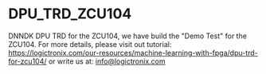 # DPU_TRD_ZCU104
DNNDK DPU TRD for the ZCU104, we have build the "Demo Test" for the ZCU104.
For more details, please visit out tutorial: https://logictronix.com/our-resources/machine-learning-with-fpga/dpu-trd-for-zcu104/
or write us at: info@logictronix.com
